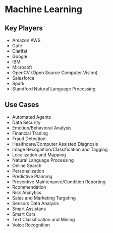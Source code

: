 # Machine Learning

## Key Players

- Amazon AWS
- Cafe
- Clarifai
- Google
- IBM
- Microsoft
- OpenCV (Open Source Computer Vision)
- Salesforce
- Spark
- Standford Natural Language Processing

## Use Cases

- Automated Agents
- Data Security
- Emotion/Behavioral Analysis
- Financial Trading
- Fraud Detection
- Healthcare/Computer Assisted Diagnosis
- Image Recognition/Classification and Tagging
- Localization and Mapping
- Natural Language Processing
- Online Search
- Personalization
- Predictive Planning
- Preventive Maintenance/Condition Reporting
- Rcommendation
- Risk Analytics
- Sales and Marketing Targeting
- Sensors Data Analysis
- Smart Assistans
- Smart Cars
- Text Classification and Mining
- Voice Recognition
